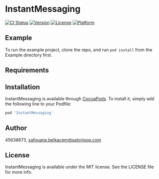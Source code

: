 # InstantMessaging

[![CI Status](https://img.shields.io/travis/45638673/InstantMessaging.svg?style=flat)](https://travis-ci.org/45638673/InstantMessaging)
[![Version](https://img.shields.io/cocoapods/v/InstantMessaging.svg?style=flat)](https://cocoapods.org/pods/InstantMessaging)
[![License](https://img.shields.io/cocoapods/l/InstantMessaging.svg?style=flat)](https://cocoapods.org/pods/InstantMessaging)
[![Platform](https://img.shields.io/cocoapods/p/InstantMessaging.svg?style=flat)](https://cocoapods.org/pods/InstantMessaging)

## Example

To run the example project, clone the repo, and run `pod install` from the Example directory first.

## Requirements

## Installation

InstantMessaging is available through [CocoaPods](https://cocoapods.org). To install
it, simply add the following line to your Podfile:

```ruby
pod 'InstantMessaging'
```

## Author

45638673, safouane.belkacem@satoripop.com

## License

InstantMessaging is available under the MIT license. See the LICENSE file for more info.
